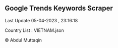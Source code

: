

## Google Trends Keywords Scraper 
 
Last Update 05-04-2023 , 23:16:18

Country List :
VIETNAM.json



© Abdul Muttaqin 
